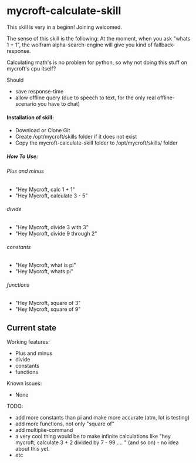 # mycroft-calculate-skill
This skill is very in a beginn! Joining welcomed.

The sense of this skill is the following: At the moment, when you ask "whats 1 + 1", the wolfram alpha-search-engine will give you kind of fallback-response.

Calculating math's is no problem for python, so why not doing this stuff on mycroft's cpu itself?

Should

- save response-time
- allow offline query (due to speech to text, for the only real offline-scenario you have to chat)

#### Installation of skill:
* Download or Clone Git
* Create /opt/mycroft/skills folder if it does not exist
* Copy the mycroft-calculate-skill folder to /opt/mycroft/skills/ folder


##### How To Use: 
###### Plus and minus
- "Hey Mycroft, calc 1 + 1"
- "Hey Mycroft, calculate 3 - 5"

###### divide
- "Hey Mycroft, divide 3 with 3"
- "Hey Mycroft, divide 9 through 2"

###### constants
- "Hey Mycroft, what is pi"
- "Hey Mycroft, whats pi"

###### functions
- "Hey Mycroft, square of 3"
- "Hey Mycroft, square of 9"

## Current state

Working features:
* Plus and minus
* divide
* constants
* functions

Known issues:
* None

TODO:
* add more constants than pi and make more accurate (atm, lot is testing)
* add more functions, not only "square of"
* add multiplie-command
* a very cool thing would be to make infinite calculations like "hey mycroft, calculate 3 + 2 divided by 7 - 99 .... " (and so on) - no idea about this yet.
* etc
